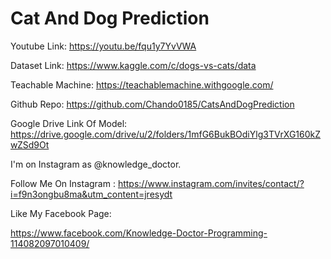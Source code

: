 # Cat And Dog Prediction
Youtube Link: https://youtu.be/fqu1y7YvVWA

Dataset Link: https://www.kaggle.com/c/dogs-vs-cats/data

Teachable Machine: https://teachablemachine.withgoogle.com/

Github Repo: https://github.com/Chando0185/CatsAndDogPrediction

Google Drive Link Of Model:  https://drive.google.com/drive/u/2/folders/1mfG6BukBOdiYlg3TVrXG160kZwZSd9Ot

I'm on Instagram as @knowledge_doctor.

Follow Me On Instagram :
 https://www.instagram.com/invites/contact/?i=f9n3ongbu8ma&utm_content=jresydt

Like My Facebook Page: 

https://www.facebook.com/Knowledge-Doctor-Programming-114082097010409/
